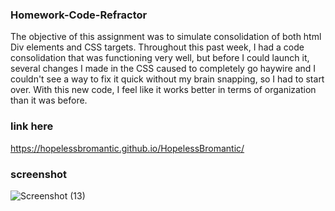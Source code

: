 ### Homework-Code-Refractor

The objective of this assignment was to simulate consolidation of both html Div elements and CSS targets. Throughout this past week, I had a code consolidation that was functioning very well, but before I could launch it, several changes I made in the CSS caused to completely go haywire and I couldn't see a way to fix it quick without my brain snapping, so I had to start over. With this new code, I feel like it works better in terms of organization than it was before.

### link here
https://hopelessbromantic.github.io/HopelessBromantic/
### screenshot
![Screenshot (13)](https://user-images.githubusercontent.com/71087410/94585181-e0ef3b00-023c-11eb-8fef-8997e2dd29d8.png)


<!--
**HopelessBromantic/HopelessBromantic** is a ✨ _special_ ✨ repository because its `README.md` (this file) appears on your GitHub profile.

Here are some ideas to get you started:

- 🔭 I’m currently working on ...
- 🌱 I’m currently learning ...
- 👯 I’m looking to collaborate on ...
- 🤔 I’m looking for help with ...
- 💬 Ask me about ...
- 📫 How to reach me: ...
- 😄 Pronouns: ...
- ⚡ Fun fact: ...
-->
